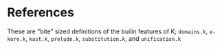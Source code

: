 # References

These are "bite" sized definitions of the builin features of K; `domains.k`, `e-kore.k`, `kast.k`, `prelude.k`, `substitution.k`, and `unification.k`
